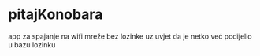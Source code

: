 # pitajKonobara


app za spajanje na wifi mreže bez lozinke uz uvjet da je netko već podijelio u bazu lozinku

